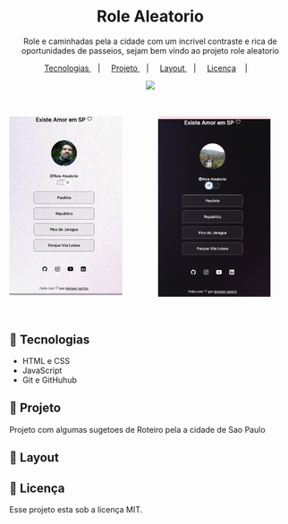 <h1 align="center">Role Aleatorio</h1>

<p align="center"> Role e caminhadas pela a cidade com um incrivel contraste e rica de oportunidades de passeios, sejam bem vindo ao projeto role aleatorio </p>

<p align="center">
    <a href="#memo-Tecnologias">
    Tecnologias
    </a>
    &nbsp;&nbsp;&nbsp;| &nbsp;&nbsp;&nbsp;
    <a href="#memo-Projeto">
    Projeto
    </a>
    &nbsp;&nbsp;&nbsp;| &nbsp;&nbsp;&nbsp;
    <a href="#memo-Layout">
    Layout
    </a>
    &nbsp;&nbsp;&nbsp;| &nbsp;&nbsp;&nbsp;
    <a href="#memo-Licença">Licença</a>
     &nbsp;&nbsp;&nbsp;| &nbsp;&nbsp;&nbsp;
</p>
<p align="center">
    <img src="https://img.shields.io/static/v1?label=license&message=MIT&color49AA26&labelColor=000000"/>
</p>

<br>

<p align="center">
    <img align="left" alt="Tela Modo Light" src=".github/screen-light.png" width="40%">
     &nbsp;&nbsp;&nbsp;&nbsp;&nbsp;&nbsp;
    <img align="right " alt="Tela Modo Dark" src=".github/screen-dark.png" width="40%">
<p>

<br>

## :memo: Tecnologias

- HTML e CSS
- JavaScript
- Git e GitHuhub

## :memo: Projeto

Projeto com algumas sugetoes de Roteiro pela a cidade de Sao Paulo

## :memo: Layout

## :memo: Licença

Esse projeto esta sob a licença MIT.
